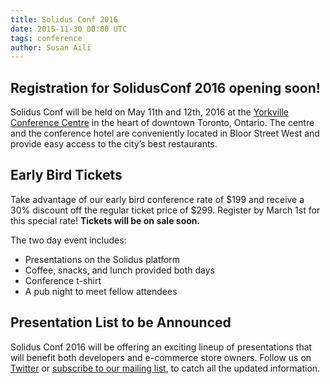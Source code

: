 ```yaml
---
title: Solidus Conf 2016
date: 2015-11-30 00:00 UTC
tags: conference
author: Susan Aili
---
```


## Registration for SolidusConf 2016 opening soon!

Solidus Conf will be held on May 11th and 12th, 2016 at the [Yorkville Conference Centre](https://www.google.ca/maps/place/Human+Resources+Professionals+Association+of+Ontario/@43.6690559,-79.395695,17z/data=!3m1!4b1!4m2!3m1!1s0x882b34ae7eaeb499:0x56651d7b1e1fd442?hl=en) in the heart of downtown Toronto, Ontario. The centre and the conference hotel are conveniently located in Bloor Street West and provide easy access to the city’s best restaurants.

## Early Bird Tickets
Take advantage of our early bird conference rate of $199 and receive a 30% discount off the regular ticket price of $299. Register by March 1st for this special rate! **Tickets will be on sale soon.**

The two day event includes:

* Presentations on the Solidus platform
* Coffee, snacks, and lunch provided both days
* Conference t-shirt
* A pub night to meet fellow attendees

## Presentation List to be Announced
Solidus Conf 2016 will be offering an exciting lineup of presentations that will benefit both developers and e-commerce store owners. Follow us on [Twitter](https://twitter.com/stembolthq) or [subscribe to our mailing list](http://conf.solidus.io), to catch all the updated information.
